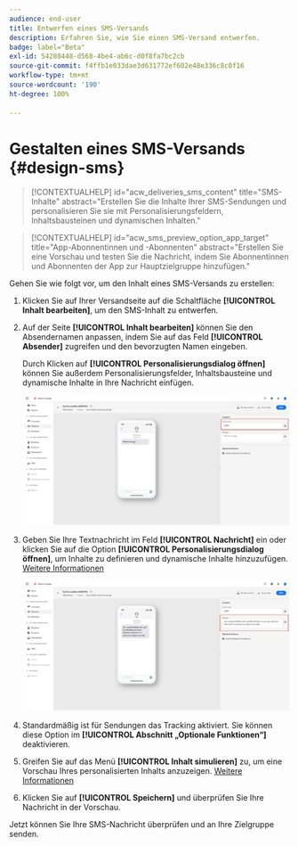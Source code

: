 ```yaml
---
audience: end-user
title: Entwerfen eines SMS-Versands
description: Erfahren Sie, wie Sie einen SMS-Versand entwerfen.
badge: label="Beta"
exl-id: 54288448-d568-4be4-ab6c-d0f8fa7bc2cb
source-git-commit: f4ffb1e033dae3d631772ef602e48e336c8c0f16
workflow-type: tm+mt
source-wordcount: '190'
ht-degree: 100%

---
```


# Gestalten eines SMS-Versands {#design-sms}

>[!CONTEXTUALHELP]
>id="acw_deliveries_sms_content"
>title="SMS-Inhalte"
>abstract="Erstellen Sie die Inhalte Ihrer SMS-Sendungen und personalisieren Sie sie mit Personalisierungsfeldern, Inhaltsbausteinen und dynamischen Inhalten."

>[!CONTEXTUALHELP]
>id="acw_sms_preview_option_app_target"
>title="App-Abonnentinnen und -Abonnenten"
>abstract="Erstellen Sie eine Vorschau und testen Sie die Nachricht, indem Sie Abonnentinnen und Abonnenten der App zur Hauptzielgruppe hinzufügen."


Gehen Sie wie folgt vor, um den Inhalt eines SMS-Versands zu erstellen:

1. Klicken Sie auf Ihrer Versandseite auf die Schaltfläche **[!UICONTROL Inhalt bearbeiten]**, um den SMS-Inhalt zu entwerfen.

1. Auf der Seite **[!UICONTROL Inhalt bearbeiten]** können Sie den Absendernamen anpassen, indem Sie auf das Feld **[!UICONTROL Absender]** zugreifen und den bevorzugten Namen eingeben.

   Durch Klicken auf **[!UICONTROL Personalisierungsdialog öffnen]** können Sie außerdem Personalisierungsfelder, Inhaltsbausteine und dynamische Inhalte in Ihre Nachricht einfügen.

   ![](assets/sms_content_1.png)

1. Geben Sie Ihre Textnachricht im Feld **[!UICONTROL Nachricht]** ein oder klicken Sie auf die Option **[!UICONTROL Personalisierungsdialog öffnen]**, um Inhalte zu definieren und dynamische Inhalte hinzuzufügen. [Weitere Informationen](../personalization/gs-personalization.md)

   ![](assets/sms_content_2.png)

1. Standardmäßig ist für Sendungen das Tracking aktiviert. Sie können diese Option im **[!UICONTROL Abschnitt „Optionale Funktionen“]** deaktivieren.

1. Greifen Sie auf das Menü **[!UICONTROL Inhalt simulieren]** zu, um eine Vorschau Ihres personalisierten Inhalts anzuzeigen. [Weitere Informationen](send-sms.md#preview-sms)

1. Klicken Sie auf **[!UICONTROL Speichern]** und überprüfen Sie Ihre Nachricht in der Vorschau.

Jetzt können Sie Ihre SMS-Nachricht überprüfen und an Ihre Zielgruppe senden.
